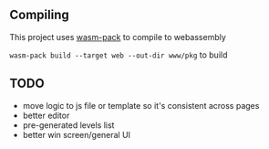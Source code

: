 ## Compiling

This project uses [wasm-pack](https://rustwasm.github.io/docs/wasm-pack/) to compile to webassembly

`wasm-pack build --target web --out-dir www/pkg` to build


## TODO

- move logic to js file or template so it's consistent across pages
- better editor
- pre-generated levels list
- better win screen/general UI
